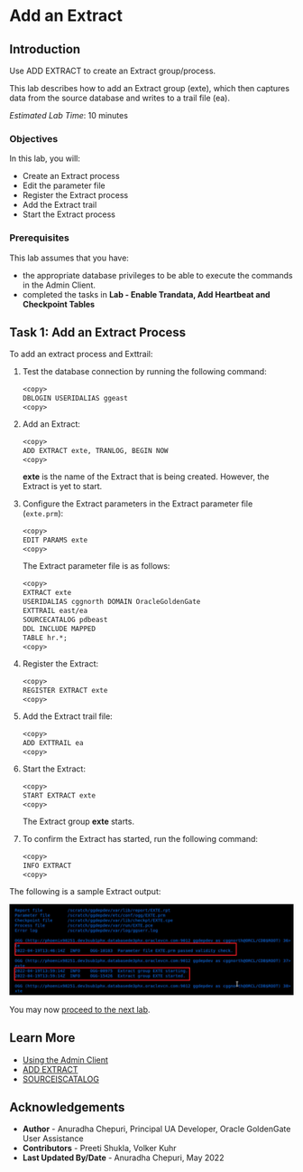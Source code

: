 # Add an Extract

## Introduction
Use ADD EXTRACT to create an Extract group/process.

This lab describes how to add an Extract group (exte), which then captures data from the source database and writes to a trail file (ea).

*Estimated Lab Time*: 10 minutes

### Objectives
In this lab, you will:
* Create an Extract process
* Edit the parameter file
* Register the Extract process
* Add the Extract trail
* Start the Extract process

### Prerequisites
This lab assumes that you have:
- the appropriate database privileges to be able to execute the commands in the Admin Client.
- completed the tasks in **Lab - Enable Trandata, Add Heartbeat and Checkpoint Tables**

## Task 1: Add an Extract Process

To add an extract process and Exttrail:

1. Test the database connection by running the following command:


    ```
    <copy>
    DBLOGIN USERIDALIAS ggeast
    <copy>

    ```

2. Add an Extract:

    ```
    <copy>
    ADD EXTRACT exte, TRANLOG, BEGIN NOW
    <copy>

    ```
    **exte** is the name of the Extract that is being created. However, the Extract is yet to start.
3. Configure the Extract parameters in the Extract parameter file (`exte.prm`):

    ```
    <copy>
    EDIT PARAMS exte
    <copy>
    ```
    The Extract parameter file is as follows:

    ```
    <copy>
    EXTRACT exte
    USERIDALIAS cggnorth DOMAIN OracleGoldenGate
    EXTTRAIL east/ea
    SOURCECATALOG pdbeast
    DDL INCLUDE MAPPED
    TABLE hr.*;
    <copy>
    ```
4. Register the Extract:

    ```
    <copy>
    REGISTER EXTRACT exte
    <copy>
    ```

5.  Add the Extract trail file:

    ```
    <copy>
    ADD EXTTRAIL ea
    <copy>
    ```

6. Start the Extract:

    ```
    <copy>
    START EXTRACT exte
    <copy>

    ```
    The Extract group **exte** starts.

7. To confirm the Extract has started, run the following command:

    ```
    <copy>
    INFO EXTRACT
    <copy>

    ```

The following is a sample Extract output:

  ![](./images/Extract-Output.png " ")  


You may now [proceed to the next lab](#next).

## Learn More
* [Using the Admin Client](https://docs.oracle.com/en/middleware/goldengate/core/21.1/admin/getting-started-oracle-goldengate-process-interfaces.html#GUID-84B33389-0594-4449-BF1A-A496FB1EDB29)
* [ADD EXTRACT](https://docs.oracle.com/en/middleware/goldengate/core/21.3/gclir/add-extract.html#GUID-D9611110-A8D6-4118-837E-BF1900262666)
* [SOURCEISCATALOG](https://docs.oracle.com/en/middleware/goldengate/core/21.3/reference/sourcecatalog.html#GUID-C2D88643-6839-432D-A7E4-63B874859566)

## Acknowledgements
* **Author** - Anuradha Chepuri, Principal UA Developer, Oracle GoldenGate User Assistance
* **Contributors** -  Preeti Shukla, Volker Kuhr
* **Last Updated By/Date** - Anuradha Chepuri, May 2022

